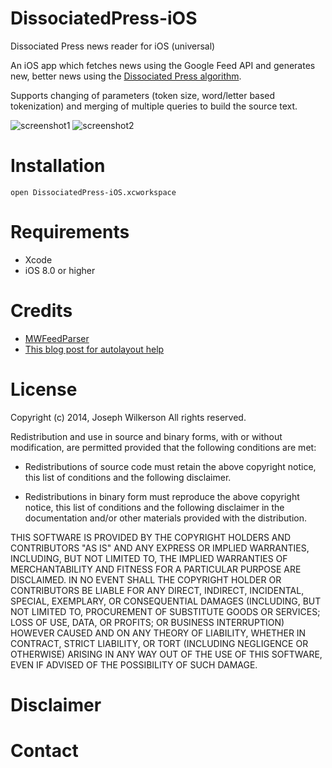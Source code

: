 DissociatedPress-iOS
====================

Dissociated Press news reader for iOS (universal)

An iOS app which fetches news using the Google Feed API and generates new, better news using the [Dissociated Press algorithm][1].

Supports changing of parameters (token size, word/letter based tokenization) and merging of multiple queries to build the source text.

![screenshot1](http://i.imgur.com/qKSeMYj.png)
![screenshot2](http://i.imgur.com/Wty44IK.png)

Installation
====================
```
open DissociatedPress-iOS.xcworkspace
```

Requirements
====================
* Xcode
* iOS 8.0 or higher

Credits
====================
* [MWFeedParser][2]  
* [This blog post for autolayout help][3]

License
====================
Copyright (c) 2014, Joseph Wilkerson
All rights reserved.

Redistribution and use in source and binary forms, with or without
modification, are permitted provided that the following conditions are met:

* Redistributions of source code must retain the above copyright notice, this
  list of conditions and the following disclaimer.

* Redistributions in binary form must reproduce the above copyright notice,
  this list of conditions and the following disclaimer in the documentation
  and/or other materials provided with the distribution.

THIS SOFTWARE IS PROVIDED BY THE COPYRIGHT HOLDERS AND CONTRIBUTORS "AS IS"
AND ANY EXPRESS OR IMPLIED WARRANTIES, INCLUDING, BUT NOT LIMITED TO, THE
IMPLIED WARRANTIES OF MERCHANTABILITY AND FITNESS FOR A PARTICULAR PURPOSE ARE
DISCLAIMED. IN NO EVENT SHALL THE COPYRIGHT HOLDER OR CONTRIBUTORS BE LIABLE
FOR ANY DIRECT, INDIRECT, INCIDENTAL, SPECIAL, EXEMPLARY, OR CONSEQUENTIAL
DAMAGES (INCLUDING, BUT NOT LIMITED TO, PROCUREMENT OF SUBSTITUTE GOODS OR
SERVICES; LOSS OF USE, DATA, OR PROFITS; OR BUSINESS INTERRUPTION) HOWEVER
CAUSED AND ON ANY THEORY OF LIABILITY, WHETHER IN CONTRACT, STRICT LIABILITY,
OR TORT (INCLUDING NEGLIGENCE OR OTHERWISE) ARISING IN ANY WAY OUT OF THE USE
OF THIS SOFTWARE, EVEN IF ADVISED OF THE POSSIBILITY OF SUCH DAMAGE.

Disclaimer
====================

Contact
====================



  [1]: http://en.wikipedia.org/wiki/Dissociated_press
  [2]: https://github.com/mwaterfall/MWFeedParser
  [3]: http://johnszumski.com/blog/auto-layout-for-table-view-cells-with-dynamic-heights
